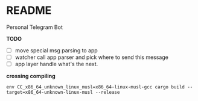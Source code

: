 # README #

Personal Telegram Bot

**TODO**

- [ ] move special msg parsing to app 
- [ ] watcher call app parser and pick where to send this message
- [ ] app layer handle what's the next.

**crossing compiling**

`env CC_x86_64_unknown_linux_musl=x86_64-linux-musl-gcc cargo build --target=x86_64-unknown-linux-musl --release`
